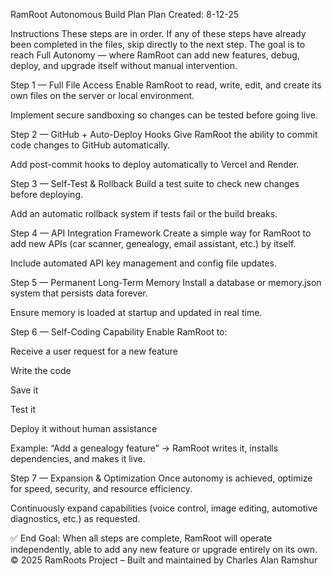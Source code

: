 RamRoot Autonomous Build Plan
Plan Created: 8-12-25

Instructions
These steps are in order.
If any of these steps have already been completed in the files, skip directly to the next step.
The goal is to reach Full Autonomy — where RamRoot can add new features, debug, deploy, and upgrade itself without manual intervention.

Step 1 — Full File Access
Enable RamRoot to read, write, edit, and create its own files on the server or local environment.

Implement secure sandboxing so changes can be tested before going live.

Step 2 — GitHub + Auto-Deploy Hooks
Give RamRoot the ability to commit code changes to GitHub automatically.

Add post-commit hooks to deploy automatically to Vercel and Render.

Step 3 — Self-Test & Rollback
Build a test suite to check new changes before deploying.

Add an automatic rollback system if tests fail or the build breaks.

Step 4 — API Integration Framework
Create a simple way for RamRoot to add new APIs (car scanner, genealogy, email assistant, etc.) by itself.

Include automated API key management and config file updates.

Step 5 — Permanent Long-Term Memory
Install a database or memory.json system that persists data forever.

Ensure memory is loaded at startup and updated in real time.

Step 6 — Self-Coding Capability
Enable RamRoot to:

Receive a user request for a new feature

Write the code

Save it

Test it

Deploy it without human assistance

Example: “Add a genealogy feature” → RamRoot writes it, installs dependencies, and makes it live.

Step 7 — Expansion & Optimization
Once autonomy is achieved, optimize for speed, security, and resource efficiency.

Continuously expand capabilities (voice control, image editing, automotive diagnostics, etc.) as requested.

✅ End Goal:
When all steps are complete, RamRoot will operate independently, able to add any new feature or upgrade entirely on its own.
© 2025 RamRoots Project – Built and maintained by Charles Alan Ramshur
